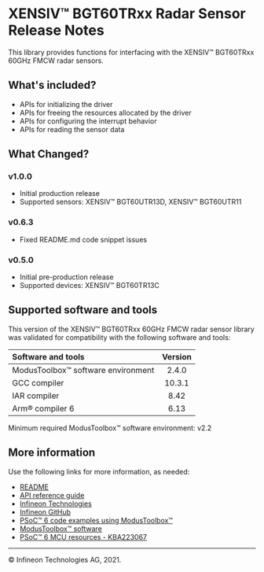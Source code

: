 # XENSIV™ BGT60TRxx Radar Sensor Release Notes

This library provides functions for interfacing with the XENSIV™ BGT60TRxx 60GHz FMCW radar sensors.

## What's included?

- APIs for initializing the driver
- APIs for freeing the resources allocated by the driver
- APIs for configuring the interrupt behavior
- APIs for reading the sensor data

## What Changed?
### v1.0.0

- Initial production release
- Supported sensors: XENSIV™ BGT60UTR13D, XENSIV™ BGT60UTR11

### v0.6.3

- Fixed README.md code snippet issues

### v0.5.0

- Initial pre-production release
- Supported devices: XENSIV™ BGT60TR13C

## Supported software and tools

This version of the XENSIV™ BGT60TRxx 60GHz FMCW radar sensor library was validated for compatibility with the following software and tools:

| Software and tools                        | Version |
| :---                                      | :----:  |
| ModusToolbox™ software environment        | 2.4.0   |
| GCC compiler                              | 10.3.1  |
| IAR compiler                              | 8.42    |
| Arm&reg; compiler 6                            | 6.13    |

Minimum required ModusToolbox&trade; software environment: v2.2

## More information

Use the following links for more information, as needed:

- [README](./README.md)
- [API reference guide](https://infineon.github.io/sensor-xensiv-bgt60trxx/html/index.html)
- [Infineon Technologies](https://www.infineon.com)
- [Infineon GitHub](https://github.com/infineon)
- [PSoC™ 6 code examples using ModusToolbox™](https://github.com/infineon/Code-Examples-for-ModusToolbox-Software)
- [ModusToolbox™ software](https://github.com/Infineon/modustoolbox-software)
- [PSoC™ 6 MCU resources - KBA223067](https://community.cypress.com/docs/DOC-14644)

---

© Infineon Technologies AG, 2021.

